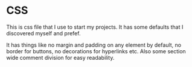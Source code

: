 # CSS

This is css file that I use to start my projects. It has some defaults that I discovered myself and prefef.

It has things like no margin and padding on any element by default, no border for buttons, no decorations for hyperlinks etc.
Also some section wide comment division for easy readability.
